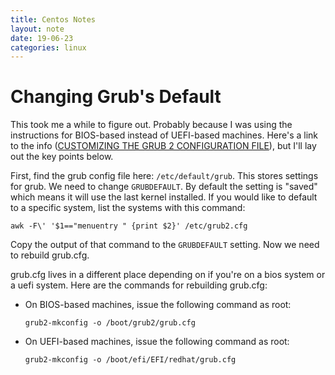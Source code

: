 ```yaml
---
title: Centos Notes
layout: note
date: 19-06-23
categories: linux
---
```


# Changing Grub's Default
This took me a while to figure out. Probably because I was using the instructions for BIOS-based instead of UEFI-based machines. Here's a link to the info ([CUSTOMIZING THE GRUB 2 CONFIGURATION FILE](https://access.redhat.com/documentation/en-us/red_hat_enterprise_linux/7/html/system_administrators_guide/sec-customizing_the_grub_2_configuration_file)), but I'll lay out the key points below.

First, find the grub config file here: `/etc/default/grub`. This stores settings for grub. We need to change `GRUBDEFAULT`. By default the setting is "saved" which means it will use the last kernel installed. If you would like to default to a specific system, list the systems with this command: 
```
awk -F\' '$1=="menuentry " {print $2}' /etc/grub2.cfg
```
Copy the output of that command to the `GRUBDEFAULT` setting. Now we need to rebuild grub.cfg.

grub.cfg lives in a different place depending on if you're on a bios system or a uefi system. Here are the commands for rebuilding grub.cfg:

- On BIOS-based machines, issue the following command as root:
    ```
    grub2-mkconfig -o /boot/grub2/grub.cfg
    ```
- On UEFI-based machines, issue the following command as root:
    ```
    grub2-mkconfig -o /boot/efi/EFI/redhat/grub.cfg
    ```